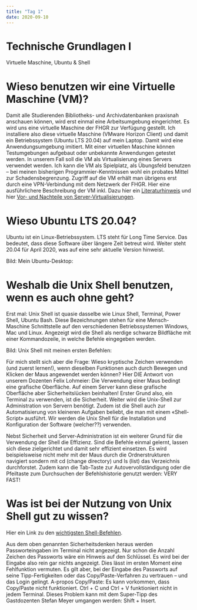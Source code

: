 ```yaml
---
title: "Tag 1"
date: 2020-09-10
---
```


# Technische Grundlagen I
Virtuelle Maschine, Ubuntu & Shell

# Wieso benutzen wir eine Virtuelle Maschine (VM)?
Damit alle Studierenden Bibliotheks- und Archivdatenbanken praxisnah anschauen können, wird erst einmal eine Arbeitsumgebung eingerichtet. Es wird uns eine virtuelle Maschine der FHGR zur Verfügung gestellt. Ich installiere also diese virtuelle Maschine (VMware Horizon Client) und damit ein Betriebssystem (Ubuntu LTS 20.04) auf mein Laptop. Damit wird eine Anwendungsumgebung imitiert. Mit einer virtuellen Maschine können Testumgebungen aufgebaut oder unbekannte Anwendungen getestet werden. In unserem Fall soll die VM als Virtualisierung eines Servers verwendet werden. Ich kann die VM als Spielplatz, als Übungsfeld benutzen – bei meinen bisherigen Programmier-Kenntnissen wohl ein probates Mittel zur Schadensbegrenzung. 
Zugriff auf die VM erhält man übrigens erst durch eine VPN-Verbindung mit dem Netzwerk der FHGR.
Hier eine ausführlichere Beschreibung der VM inkl. Dazu hier ein [Literaturhinweis](https://www.wikiwand.com/de/Virtuelle_Maschine) und hier
[Vor- und Nachteile von Server-Virtualisierungen](https://basic-tutorials.de/vor-und-nachteile-von-virtualisierung/).

# Wieso Ubuntu LTS 20.04?
Ubuntu ist ein Linux-Betriebssystem. LTS steht für Long Time Service. Das bedeutet, dass diese Software über längere Zeit betreut wird. Weiter steht 20.04 für April 2020, was auf eine sehr aktuelle Version hinweist.

Bild: Mein Ubuntu-Desktop:

# Weshalb die Unix Shell benutzen, wenn es auch ohne geht?
Erst mal: Unix Shell ist quasie dasselbe wie Linux Shell, Terminal, Power Shell, Ubuntu Bash. Diese Bezeichnungen stehen für eine Mensch-Maschine Schnittstelle auf den verschiedenen Betriebssystemen Windows, Mac und Linux. Angezeigt wird die Shell als nerdige schwarze Bildfläche mit einer Kommandozeile, in welche Befehle eingegeben werden.

Bild: Unix Shell mit meinen ersten Befehlen:

Für mich stellt sich aber die Frage: Wieso kryptische Zeichen verwenden (und zuerst lernen!), wenn dieselben Funktionen auch durch Bewegen und Klicken der Maus angewendet werden können? 
Hier DIE Antwort von unserem Dozenten Felix Lohmeier: Die Verwendung einer Maus bedingt eine grafische Oberfläche. Auf einem Server kann diese grafische Oberfläche aber Sicherheitslücken beinhalten! Erster Grund also, ein Terminal zu verwenden, ist die Sicherheit. Weiter wird die Unix-Shell zur Administration von Servern benötigt. Zudem ist die Shell auch zur Automatisierung von kleineren Aufgaben beliebt, die man mit einem «Shell-Script» ausführt. Wir werden die Unix Shell für die Installation und Konfiguration der Software (welcher??) verwenden.

Nebst Sicherheit und Server-Administration ist ein weiterer Grund für die Verwendung der Shell die Effizienz. Sind die Befehle einmal gelernt, lassen sich diese zielgerichtet und damit sehr effizient einsetzen. Es wird beispielsweise nicht mehr mit der Maus durch die Ordnerstrukturen navigiert sondern mit cd (change directory) und ls (list) das Verzeichnis durchforstet. Zudem kann die Tab-Taste zur Autovervollständigung oder die Pfeiltaste zum Durchsuchen der Befehlshistorie genutzt werden: VERY FAST!

# Was ist bei der Nutzung von Unix Shell gut zu wissen? 
Hier ein Link zu den [wichtigsten Shell-Befehlen](https://librarycarpentry.org/lc-shell/reference.html).

Aus dem oben genannten Sicherheitsdenken heraus werden Passworteingaben im Terminal nicht angezeigt. Nur schon die Anzahl Zeichen des Passworts wäre ein Hinweis auf den Schlüssel. Es wird bei der Eingabe also rein gar nichts angezeigt. Dies lässt im ersten Moment eine Fehlfunktion vermuten. Es gilt aber, bei der Eingabe des Passworts auf seine Tipp-Fertigkeiten oder das Copy/Paste-Verfahren zu vertrauen – und das Login gelingt.
A-propos Copy/Paste: Es kann vorkommen, dass Copy/Paste nicht funktioniert. Ctrl + C und Ctrl + V funktioniert nicht in jedem Terminal. Dieses Problem kann mit dem Super-Tipp des Gastdozenten Stefan Meyer umgangen werden: Shift + Insert.

